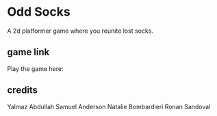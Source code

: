 # Odd Socks
A 2d platformer game where you reunite lost socks.

## game link
Play the game here: 

## credits
Yalmaz Abdullah
Samuel Anderson
Natalie Bombardieri
Ronan Sandoval
